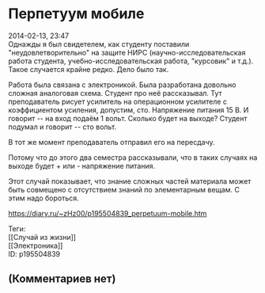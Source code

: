 Перпетуум мобиле
================

  
2014-02-13, 23:47  
 Однажды я был свидетелем, как студенту поставили "неудовлетворительно" на защите НИРС (научно-исследовательская работа студента, учебно-исследовательская работа, "курсовик" и т.д.). Такое случается крайне редко. Дело было так.   
   
 Работа была связана с электроникой. Была разработана довольно сложная аналоговая схема. Студент про неё рассказывал. Тут преподаватель рисует усилитель на операционном усилителе с коэффициентом усиления, допустим, сто. Напряжение питания 15 В. И говорит -- на вход подаём 1 вольт. Сколько будет на выходе? Студент подумал и говорит -- сто вольт.   
   
 В тот же момент преподаватель отправил его на пересдачу.   
   
 Потому что до этого два семестра рассказывали, что в таких случаях на выходе будет + или - напряжение питания.   
   
 Этот случай показывает, что знание сложных частей материала может быть совмещено с отсутствием знаний по элементарным вещам. С этим надо бороться.   
  
<https://diary.ru/~zHz00/p195504839_perpetuum-mobile.htm>  
  
Теги:  
[[Случай из жизни]]  
[[Электроника]]  
ID: p195504839  


(Комментариев нет)
------------------